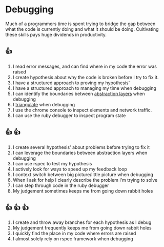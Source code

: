 # Debugging

Much of a programmers time is spent trying to bridge the gap between what the
code is currently doing and what it should be doing. Cultivating these skills
pays huge dividends in productivity.

## :+1:
1. I read error messages, and can find where in my code the error was raised
1. I create hypothesis about why the code is broken before I try to fix it.
1. I have a structured approach to proving my hypothesis'
1. I have a structured approach to managing my time when debugging
1. I can identify the boundaries between [abstraction
layers](http://en.wikipedia.org/wiki/Abstraction_layer) when debugging
1. I [triangulate](https://en.wikipedia.org/wiki/Triangulation) when debugging
1. I use the chrome console to inspect elements and network traffic.
1. I can use the ruby debugger to inspect program state

## :+1: :+1:
1. I create several hypothesis' about problems before trying to fix it
1. I can leverage the boundaries between abstraction layers when debugging
1. I can use rspec to test my hypothesis
1. I actively look for ways to speed up my feedback loop
1. I context switch between big picture/little picture when debugging
1. When I ask for help I clearly describe the problem I'm trying to solve
1. I can step through code in the ruby debugger
1. My judgement sometimes keeps me from going down rabbit holes

## :+1: :+1: :+1:
1. I create and throw away branches for each hypothesis as I debug
1. My judgement frequently keeps me from going down rabbit holes
1. I quickly find the place in my code where errors are raised
1. I almost solely rely on rspec framework when debugging
